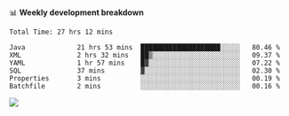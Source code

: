 

📊 **Weekly development breakdown**
<!--START_SECTION:waka-->

```text
Total Time: 27 hrs 12 mins

Java             21 hrs 53 mins  ████████████████████░░░░░   80.46 %
XML              2 hrs 32 mins   ██▒░░░░░░░░░░░░░░░░░░░░░░   09.37 %
YAML             1 hr 57 mins    █▓░░░░░░░░░░░░░░░░░░░░░░░   07.22 %
SQL              37 mins         ▓░░░░░░░░░░░░░░░░░░░░░░░░   02.30 %
Properties       3 mins          ░░░░░░░░░░░░░░░░░░░░░░░░░   00.19 %
Batchfile        2 mins          ░░░░░░░░░░░░░░░░░░░░░░░░░   00.16 %
```

<!--END_SECTION:waka-->

<p align="left" dir="auto">
  <a href="#">
    <img src="https://github-readme-stats.vercel.app/api?username=JiHongYuan&show_icons=true&inc">
  </a>
</p>
